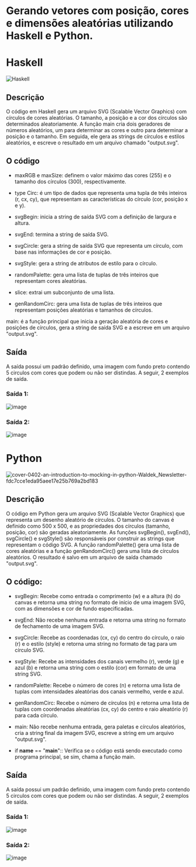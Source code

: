 # Gerando vetores com posição, cores e dimensões aleatórias utilizando Haskell e Python.

# Haskell
![Haskell](https://user-images.githubusercontent.com/74078237/215369757-32c7f039-ba71-4f8f-9c1b-91135b8e6d83.png)

## Descrição 
O código em Haskell gera um arquivo SVG (Scalable Vector Graphics) com círculos de cores aleatórias. O tamanho, a posição e a cor dos círculos são determinados aleatoriamente. A função main cria dois geradores de números aleatórios, um para determinar as cores e outro para determinar a posição e o tamanho. Em seguida, ele gera as strings de círculos e estilos aleatórios, e escreve o resultado em um arquivo chamado "output.svg".

## O código
- maxRGB e maxSize: definem o valor máximo das cores (255) e o tamanho dos círculos (300), respectivamente.

- type Circ: é um tipo de dados que representa uma tupla de três inteiros (r, cx, cy), que representam as características do círculo (cor, posição x e y).

- svgBegin: inicia a string de saída SVG com a definição de largura e altura.

- svgEnd: termina a string de saída SVG.

- svgCircle: gera a string de saída SVG que representa um círculo, com base nas informações de cor e posição.

- svgStyle: gera a string de atributos de estilo para o círculo.

- randomPalette: gera uma lista de tuplas de três inteiros que representam cores aleatórias.

- slice: extrai um subconjunto de uma lista.

- genRandomCirc: gera uma lista de tuplas de três inteiros que representam posições aleatórias e tamanhos de círculos.

main: é a função principal que inicia a geração aleatória de cores e posições de círculos, gera a string de saída SVG e a escreve em um arquivo "output.svg".

## Saída
A saída possui um padrão definido, uma imagem com fundo preto contendo 5 circulos com cores que podem ou não ser distindas. A seguir, 2 exemplos de saída.

### Saída 1:
![image](https://user-images.githubusercontent.com/74078237/215368515-e48f1f23-13ef-4f94-a373-19147b02b71d.png)

### Saída 2:
![image](https://user-images.githubusercontent.com/74078237/215368589-b6ea1bdb-6b3e-45ac-b7eb-528243a50931.png)

# Python
![cover-0402-an-introduction-to-mocking-in-python-Waldek_Newsletter-fdc7cce1eda95aee17e25b769a2bd183](https://user-images.githubusercontent.com/74078237/215369345-4951c1fa-4ab3-4356-a76e-a58ce55a8579.png)

## Descrição

O código em Python gera um arquivo SVG (Scalable Vector Graphics) que representa um desenho aleatório de círculos. O tamanho do canvas é definido como 500 x 500, e as propriedades dos círculos (tamanho, posição, cor) são geradas aleatoriamente. As funções svgBegin(), svgEnd(), svgCircle() e svgStyle() são responsáveis por construir as strings que representam o código SVG. A função randomPalette() gera uma lista de cores aleatórias e a função genRandomCirc() gera uma lista de círculos aleatórios. O resultado é salvo em um arquivo de saída chamado "output.svg".

## O código:
- svgBegin: Recebe como entrada o comprimento (w) e a altura (h) do canvas e retorna uma string no formato de início de uma imagem SVG, com as dimensões e cor de fundo especificadas.

- svgEnd: Não recebe nenhuma entrada e retorna uma string no formato de fechamento de uma imagem SVG.

- svgCircle: Recebe as coordenadas (cx, cy) do centro do círculo, o raio (r) e o estilo (style) e retorna uma string no formato de tag para um círculo SVG.

- svgStyle: Recebe as intensidades dos canais vermelho (r), verde (g) e azul (b) e retorna uma string com o estilo (cor) em formato de uma string SVG.

- randomPalette: Recebe o número de cores (n) e retorna uma lista de tuplas com intensidades aleatórias dos canais vermelho, verde e azul.

- genRandomCirc: Recebe o número de círculos (n) e retorna uma lista de tuplas com coordenadas aleatórias (cx, cy) do centro e raio aleatório (r) para cada círculo.

- main: Não recebe nenhuma entrada, gera paletas e círculos aleatórios, cria a string final da imagem SVG, escreve a string em um arquivo "output.svg".

- if __name__ == "__main__":: Verifica se o código está sendo executado como programa principal, se sim, chama a função main.


## Saída
A saída possui um padrão definido, uma imagem com fundo preto contendo 5 circulos com cores que podem ou não ser distindas. A seguir, 2 exemplos de saída.

### Saída 1:
![image](https://user-images.githubusercontent.com/74078237/215368633-8677be67-c2c9-4b03-ab9d-afc7f4967d76.png)

### Saída 2:
![image](https://user-images.githubusercontent.com/74078237/215368884-63a2e4f9-a93d-440d-b7da-7dc23948618e.png)
